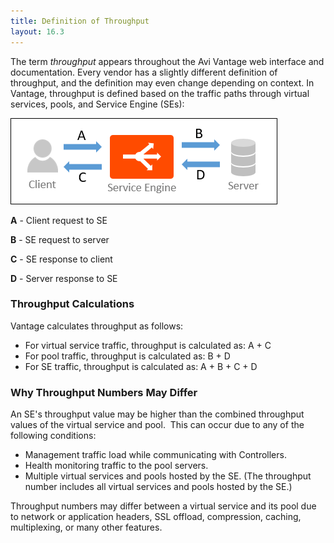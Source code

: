 ```yaml
---
title: Definition of Throughput
layout: 16.3
---
```

The term *throughput* appears throughout the Avi Vantage web interface and documentation. Every vendor has a slightly different definition of throughput, and the definition may even change depending on context. In Vantage, throughput is defined based on the traffic paths through virtual services, pools, and Service Engine (SEs):

<a href="img/TrafficFlow.png"><img class="alignnone size-full wp-image-1632" src="img/TrafficFlow.png" alt="TrafficFlow" width="427" height="138"></a>

**A** - Client request to SE 

**B** - SE request to server 

**C** - SE response to client 

**D** - Server response to SE 

### Throughput Calculations

Vantage calculates throughput as follows:

* For virtual service traffic, throughput is calculated as: A + C 
* For pool traffic, throughput is calculated as: B + D 
* For SE traffic, throughput is calculated as: A + B + C + D   

### Why Throughput Numbers May Differ

An SE's throughput value may be higher than the combined throughput values of the virtual service and pool.  This can occur due to any of the following conditions:

* Management traffic load while communicating with Controllers. 
* Health monitoring traffic to the pool servers. 
* Multiple virtual services and pools hosted by the SE. (The throughput number includes all virtual services and pools hosted by the SE.)  

Throughput numbers may differ between a virtual service and its pool due to network or application headers, SSL offload, compression, caching, multiplexing, or many other features.  

